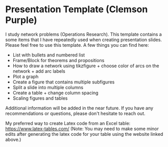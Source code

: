 # Presentation Template (Clemson Purple)

I study network problems (Operations Research). This template contains a some items that I have repeatedly used when creating presentation slides. Please feel free to use this template. A few things you can find here:
- List with bullets and numbered list
- Frame/Block for theorems and propositions
- How to draw a network using tikzfigure + choose color of arcs on the network + add arc labels
- Plot a graph
- Create a figure that contains multiple subfigures
- Split a slide into multiple columns
- Create a table + change column spacing
- Scaling figures and tables 

Additional information will be added in the near future. If you have any recommendations or questions, please don't hesitate to reach out. 

My preferred way to create Latex code from an Excel table: https://www.latex-tables.com/
(Note: You may need to make some minor edits after generating the latex code for your table using the website linked above.)
